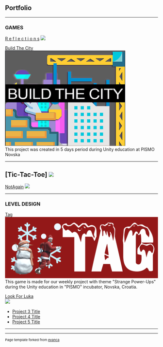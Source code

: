 ## Portfolio

---

### GAMES 

[R e f l e c t i o n s](http://example.com/)
<img src="images/dummy_thumbnail.jpg?raw=true"/>


[Build The City](https://bernarda.itch.io/build-the-city)
<br>
<img src="images/BuildTheCity.PNG?raw=true"/>
<br>
This project was created in 5 days period during Unity education at PISMO Novska 

---
[Tic-Tac-Toe]
<img src="images/dummy_thumbnail.jpg?raw=true"/>
---
[NotAgain](http://example.com/)
<img src="images/dummy_thumbnail.jpg?raw=true"/>

---

### LEVEL DESIGN

[Tag](https://adamas2021.itch.io/tag)
<br>
<img src="images/Tag.PNG?raw=true"/>
<br>
This game is made for our weekly project with theme "Strange Power-Ups" during the Unity education in "PISMO" incubator,  Novska, Croatia.

[Look For Luka](http://example.com/)
<br>
<img src="images/dummy_thumbnail.jpg?raw=true"/>
<br>

- [Project 3 Title](http://example.com/)
- [Project 4 Title](http://example.com/)
- [Project 5 Title](http://example.com/)

---




---
<p style="font-size:11px">Page template forked from <a href="https://github.com/evanca/quick-portfolio">evanca</a></p>
<!-- Remove above link if you don't want to attibute -->

